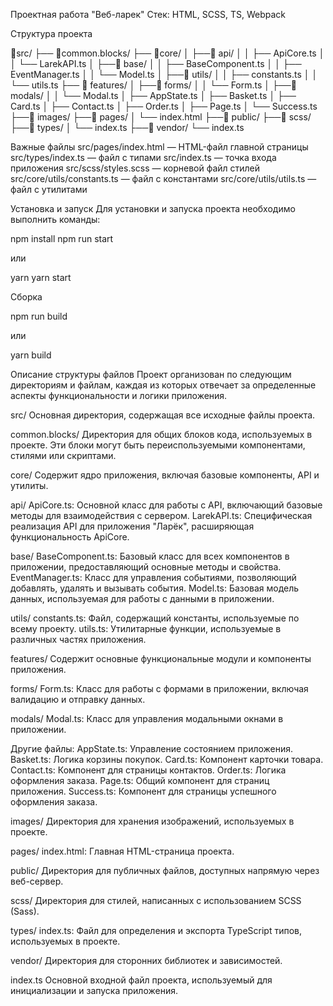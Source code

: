 Проектная работа "Веб-ларек"
Стек: HTML, SCSS, TS, Webpack

Структура проекта

📁src/
├── 📁common.blocks/
├── 📁core/
│   ├──📁 api/
│   │   ├── ApiCore.ts
│   │   └── LarekAPI.ts
│   ├──📁 base/
│   │   ├── BaseComponent.ts
│   │   ├── EventManager.ts
│   │   └── Model.ts
│   ├──📁 utils/
│   │   ├── constants.ts
│   │   └── utils.ts
├── 📁 features/
│   ├──📁 forms/
│   │   └── Form.ts
│   ├──📁 modals/
│   │   └── Modal.ts
│   ├── AppState.ts
│   ├── Basket.ts
│   ├── Card.ts
│   ├── Contact.ts
│   ├── Order.ts
│   ├── Page.ts
│   └── Success.ts
├──📁 images/
├──📁 pages/
│   └── index.html
├──📁 public/
├──📁 scss/
├──📁 types/
│   └── index.ts
├──📁 vendor/
└── index.ts

Важные файлы
src/pages/index.html — HTML-файл главной страницы
src/types/index.ts — файл с типами
src/index.ts — точка входа приложения
src/scss/styles.scss — корневой файл стилей
src/core/utils/constants.ts — файл с константами
src/core/utils/utils.ts — файл с утилитами

Установка и запуск
Для установки и запуска проекта необходимо выполнить команды:

npm install
npm run start

или

yarn
yarn start

Сборка

npm run build

или

yarn build

Описание структуры файлов
Проект организован по следующим директориям и файлам, каждая из которых отвечает за определенные аспекты функциональности и логики приложения.

src/
Основная директория, содержащая все исходные файлы проекта.

common.blocks/
Директория для общих блоков кода, используемых в проекте. Эти блоки могут быть переиспользуемыми компонентами, стилями или скриптами.

core/
Содержит ядро приложения, включая базовые компоненты, API и утилиты.

api/
ApiCore.ts: Основной класс для работы с API, включающий базовые методы для взаимодействия с сервером.
LarekAPI.ts: Специфическая реализация API для приложения "Ларёк", расширяющая функциональность ApiCore.

base/
BaseComponent.ts: Базовый класс для всех компонентов в приложении, предоставляющий основные методы и свойства.
EventManager.ts: Класс для управления событиями, позволяющий добавлять, удалять и вызывать события.
Model.ts: Базовая модель данных, используемая для работы с данными в приложении.

utils/
constants.ts: Файл, содержащий константы, используемые по всему проекту.
utils.ts: Утилитарные функции, используемые в различных частях приложения.

features/
Содержит основные функциональные модули и компоненты приложения.

forms/
Form.ts: Класс для работы с формами в приложении, включая валидацию и отправку данных.

modals/
Modal.ts: Класс для управления модальными окнами в приложении.

Другие файлы:
AppState.ts: Управление состоянием приложения.
Basket.ts: Логика корзины покупок.
Card.ts: Компонент карточки товара.
Contact.ts: Компонент для страницы контактов.
Order.ts: Логика оформления заказа.
Page.ts: Общий компонент для страниц приложения.
Success.ts: Компонент для страницы успешного оформления заказа.

images/
Директория для хранения изображений, используемых в проекте.

pages/
index.html: Главная HTML-страница проекта.

public/
Директория для публичных файлов, доступных напрямую через веб-сервер.

scss/
Директория для стилей, написанных с использованием SCSS (Sass).

types/
index.ts: Файл для определения и экспорта TypeScript типов, используемых в проекте.

vendor/
Директория для сторонних библиотек и зависимостей.

index.ts
Основной входной файл проекта, используемый для инициализации и запуска приложения.